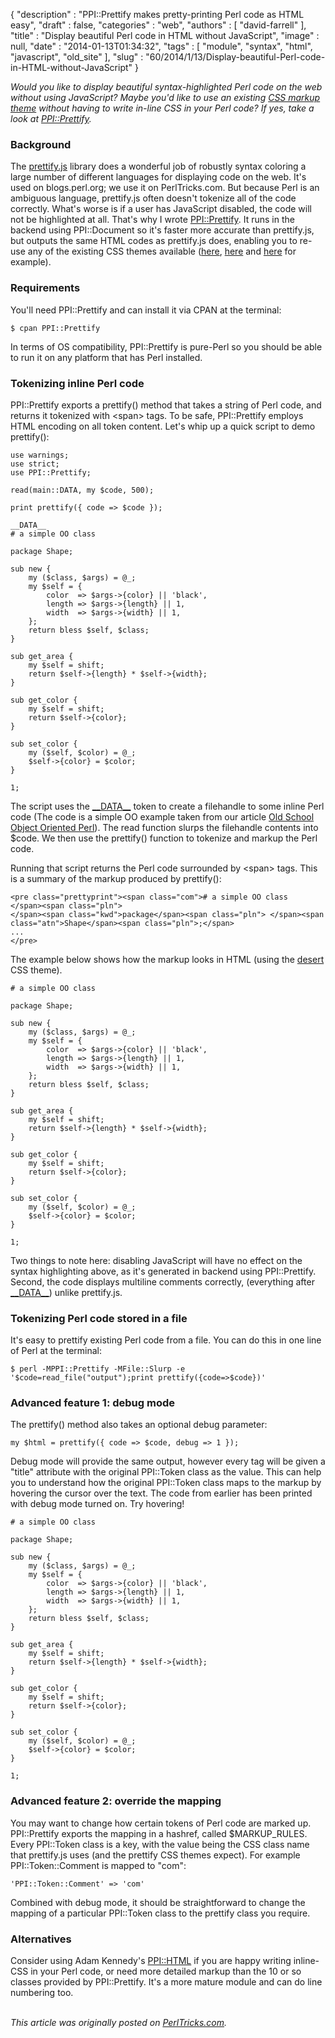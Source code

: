 {
   "description" : "PPI::Prettify makes pretty-printing Perl code as HTML easy",
   "draft" : false,
   "categories" : "web",
   "authors" : [
      "david-farrell"
   ],
   "title" : "Display beautiful Perl code in HTML without JavaScript",
   "image" : null,
   "date" : "2014-01-13T01:34:32",
   "tags" : [
      "module",
      "syntax",
      "html",
      "javascript",
      "old_site"
   ],
   "slug" : "60/2014/1/13/Display-beautiful-Perl-code-in-HTML-without-JavaScript"
}


*Would you like to display beautiful syntax-highlighted Perl code on the web without using JavaScript? Maybe you'd like to use an existing [CSS markup theme](http://google-code-prettify.googlecode.com/svn/trunk/styles/index.html) without having to write in-line CSS in your Perl code? If yes, take a look at [PPI::Prettify](https://metacpan.org/pod/PPI::Prettify).*

### Background

The [prettify.js](https://code.google.com/p/google-code-prettify/) library does a wonderful job of robustly syntax coloring a large number of different languages for displaying code on the web. It's used on blogs.perl.org; we use it on PerlTricks.com. But because Perl is an ambiguous language, prettify.js often doesn't tokenize all of the code correctly. What's worse is if a user has JavaScript disabled, the code will not be highlighted at all. That's why I wrote [PPI::Prettify](https://metacpan.org/pod/PPI::Prettify). It runs in the backend using PPI::Document so it's faster more accurate than prettify.js, but outputs the same HTML codes as prettify.js does, enabling you to re-use any of the existing CSS themes available ([here](http://google-code-prettify.googlecode.com/svn/trunk/styles/index.html), [here](%0Ahttp://jmblog.github.io/color-themes-for-google-code-prettify/) and [here](%0Ahttp://stanleyhlng.com/prettify-js/#theme-bootstrap-light) for example).

### Requirements

You'll need PPI::Prettify and can install it via CPAN at the terminal:

``` prettyprint
$ cpan PPI::Prettify
```

In terms of OS compatibility, PPI::Prettify is pure-Perl so you should be able to run it on any platform that has Perl installed.

### Tokenizing inline Perl code

PPI::Prettify exports a prettify() method that takes a string of Perl code, and returns it tokenized with \<span\> tags. To be safe, PPI::Prettify employs HTML encoding on all token content. Let's whip up a quick script to demo prettify():

``` prettyprint
use warnings;
use strict;
use PPI::Prettify;

read(main::DATA, my $code, 500);

print prettify({ code => $code });

__DATA__
# a simple OO class

package Shape;

sub new {
    my ($class, $args) = @_;
    my $self = {
        color  => $args->{color} || 'black',
        length => $args->{length} || 1,
        width  => $args->{width} || 1,
    };
    return bless $self, $class;
}

sub get_area {
    my $self = shift;
    return $self->{length} * $self->{width};
}

sub get_color {
    my $self = shift;
    return $self->{color};
}

sub set_color {
    my ($self, $color) = @_;
    $self->{color} = $color;
}

1;
```

The script uses the [\_\_DATA\_\_](http://perltricks.com/article/24/2013/5/11/Perl-tokens-you-should-know) token to create a filehandle to some inline Perl code (The code is a simple OO example taken from our article [Old School Object Oriented Perl](http://perltricks.com/article/25/2013/5/20/Old-School-Object-Oriented-Perl)). The read function slurps the filehandle contents into $code. We then use the prettify() function to tokenize and markup the Perl code.

Running that script returns the Perl code surrounded by \<span\> tags. This is a summary of the markup produced by prettify():

``` prettyprint
<pre class="prettyprint"><span class="com"># a simple OO class
</span><span class="pln">
</span><span class="kwd">package</span><span class="pln"> </span><span class="atn">Shape</span><span class="pln">;</span>
...
</pre>
```

The example below shows how the markup looks in HTML (using the [desert](http://code.google.com/p/google-code-prettify/source/browse/trunk/styles/desert.css?r=198) CSS theme).

``` prettyprint
# a simple OO class

package Shape;

sub new {
    my ($class, $args) = @_;
    my $self = {
        color  => $args->{color} || 'black',
        length => $args->{length} || 1,
        width  => $args->{width} || 1,
    };
    return bless $self, $class;
}

sub get_area {
    my $self = shift;
    return $self->{length} * $self->{width};
}

sub get_color {
    my $self = shift;
    return $self->{color};
}

sub set_color {
    my ($self, $color) = @_;
    $self->{color} = $color;
}

1;
```

Two things to note here: disabling JavaScript will have no effect on the syntax highlighting above, as it's generated in backend using PPI::Prettify. Second, the code displays multiline comments correctly, (everything after [\_\_DATA\_\_](http://perltricks.com/article/24/2013/5/11/Perl-tokens-you-should-know)) unlike prettify.js.

### Tokenizing Perl code stored in a file

It's easy to prettify existing Perl code from a file. You can do this in one line of Perl at the terminal:

``` prettyprint
$ perl -MPPI::Prettify -MFile::Slurp -e '$code=read_file("output");print prettify({code=>$code})'
```

### Advanced feature 1: debug mode

The prettify() method also takes an optional debug parameter:

``` prettyprint
my $html = prettify({ code => $code, debug => 1 });
```

Debug mode will provide the same output, however every tag will be given a "title" attribute with the original PPI::Token class as the value. This can help you to understand how the original PPI::Token class maps to the markup by hovering the cursor over the text. The code from earlier has been printed with debug mode turned on. Try hovering!

``` prettyprint
# a simple OO class

package Shape;

sub new {
    my ($class, $args) = @_;
    my $self = {
        color  => $args->{color} || 'black',
        length => $args->{length} || 1,
        width  => $args->{width} || 1,
    };
    return bless $self, $class;
}

sub get_area {
    my $self = shift;
    return $self->{length} * $self->{width};
}

sub get_color {
    my $self = shift;
    return $self->{color};
}

sub set_color {
    my ($self, $color) = @_;
    $self->{color} = $color;
}

1;
```

### Advanced feature 2: override the mapping

You may want to change how certain tokens of Perl code are marked up. PPI::Prettify exports the mapping in a hashref, called $MARKUP\_RULES. Every PPI::Token class is a key, with the value being the CSS class name that prettify.js uses (and the prettify CSS themes expect). For example PPI::Token::Comment is mapped to "com":

``` prettyprint
'PPI::Token::Comment' => 'com'
```

Combined with debug mode, it should be straightforward to change the mapping of a particular PPI::Token class to the prettify class you require.

### Alternatives

Consider using Adam Kennedy's [PPI::HTML](https://metacpan.org/pod/PPI::HTML) if you are happy writing inline-CSS in your Perl code, or need more detailed markup than the 10 or so classes provided by PPI::Prettify. It's a more mature module and can do line numbering too.

\
*This article was originally posted on [PerlTricks.com](http://perltricks.com).*
